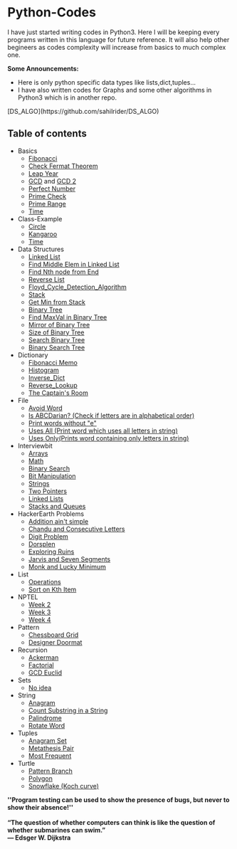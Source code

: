 # Python-Codes
I have just started writing codes in Python3.
Here I will be keeping every programs written in this language for future reference.
It will also help other begineers as codes complexity will increase from basics to much complex one.

<b>Some Announcements:</b>
<ul>
<li>Here is only python specific data types like lists,dict,tuples...</li>
<li>I have also written codes for Graphs and some other algorithms in Python3 which is in another repo.</li>
 </ul>
[DS_ALGO](https://github.com/sahilrider/DS_ALGO)</t>

<br>

## Table of contents
* Basics
  * [Fibonacci](https://github.com/sahilrider/Python-Codes/blob/master/Basics/Fibonacci.Py)
  * [Check Fermat Theorem](https://github.com/sahilrider/Python-Codes/blob/master/Basics/Check-Fermat-Theorem.Py)
  * [Leap Year](https://github.com/sahilrider/Python-Codes/blob/master/Basics/Leap_Year.Py)
  * [GCD](https://github.com/sahilrider/Python-Codes/blob/master/Basics/GCD.Py) and [GCD 2](https://github.com/sahilrider/Python-Codes/blob/master/Basics/GCD2.Py)
  * [Perfect Number](https://github.com/sahilrider/Python-Codes/blob/master/Basics/Perfect_Number.Py)
  * [Prime Check](https://github.com/sahilrider/Python-Codes/blob/master/Basics/Prime_Check.Py)
  * [Prime Range](https://github.com/sahilrider/Python-Codes/blob/master/Basics/Prime_Range.Py)
  * [Time](https://github.com/sahilrider/Python-Codes/blob/master/Basics/Time.Py)
* Class-Example
  * [Circle](https://github.com/sahilrider/Python-Codes/blob/master/Class-Example/Circle.Py)
  * [Kangaroo](https://github.com/sahilrider/Python-Codes/blob/master/Class-Example/Kangaroo.Py)
  * [Time](https://github.com/sahilrider/Python-Codes/blob/master/Class-Example/Time.Py)
* Data Structures
  * [Linked List](https://github.com/sahilrider/Python-Codes/blob/master/Data%20Structures/LinkedList.py)
  * [Find Middle Elem in Linked List](https://github.com/sahilrider/Python-Codes/blob/master/Data%20Structures/MiddleElemList.py)
  * [Find Nth node from End](https://github.com/sahilrider/Python-Codes/blob/master/Data%20Structures/NthNodeFromEnd.py)
  * [Reverse List](https://github.com/sahilrider/Python-Codes/blob/master/Data%20Structures/reverseList.py)
  * [Floyd_Cycle_Detection_Algorithm](https://github.com/sahilrider/Python-Codes/blob/master/Data%20Structures/Floyd_Cycle_Detection_Algorithm.py)
  * [Stack](https://github.com/sahilrider/Python-Codes/blob/master/Data%20Structures/Stack.py)
  * [Get Min from Stack](https://github.com/sahilrider/Python-Codes/blob/master/Data%20Structures/getMin_Stack.py)
  * [Binary Tree](https://github.com/sahilrider/Python-Codes/blob/master/Data%20Structures/BinaryTree.py)
  * [Find MaxVal in Binary Tree](https://github.com/sahilrider/Python-Codes/blob/master/Data%20Structures/FindMax_BT.py)
  * [Mirror of Binary Tree](https://github.com/sahilrider/Python-Codes/blob/master/Data%20Structures/MirrorOfBinaryTree.py)
  * [Size of Binary Tree](https://github.com/sahilrider/Python-Codes/blob/master/Data%20Structures/SizeOfBinaryTree.py)
  * [Search Binary Tree](https://github.com/sahilrider/Python-Codes/blob/master/Data%20Structures/search_BT.py)
  * [Binary Search Tree](https://github.com/sahilrider/Python-Codes/blob/master/Data%20Structures/BST.py)
* Dictionary
  * [Fibonacci Memo](https://github.com/sahilrider/Python-Codes/blob/master/Dictionary/Fibonacci_Memo.Py)
  * [Histogram](https://github.com/sahilrider/Python-Codes/blob/master/Dictionary/Histogram.Py)
  * [Inverse_Dict](https://github.com/sahilrider/Python-Codes/blob/master/Dictionary/Inverse_Dict.Py)
  * [Reverse_Lookup](https://github.com/sahilrider/Python-Codes/blob/master/Dictionary/Reverse_Lookup.Py)
  * [The Captain's Room](https://github.com/sahilrider/Python-Codes/blob/master/Dictionary/The%20Captain's%20Room.Py)
* File 
  * [Avoid Word](https://github.com/sahilrider/Python-Codes/blob/master/File/Avoid_Word.Py)
  * [Is ABCDarian? (Check if letters are in alphabetical order)](https://github.com/sahilrider/Python-Codes/blob/master/File/Is_abecedarian.Py)
  * [Print words without "e"](https://github.com/sahilrider/Python-Codes/blob/master/File/Print_words_without_e.Py)
  * [Uses All (Print word which uses all letters in string)](https://github.com/sahilrider/Python-Codes/blob/master/File/Uses_All.Py)
  * [Uses Only(Prints word containing only letters in string)](https://github.com/sahilrider/Python-Codes/blob/master/File/Uses_Only.Py)
* Interviewbit
  * [Arrays](https://github.com/sahilrider/Python-Codes/blob/master/Interviewbit/Arrays)
  * [Math](https://github.com/sahilrider/Python-Codes/blob/master/Interviewbit/Math)
  * [Binary Search](https://github.com/sahilrider/Python-Codes/tree/master/Interviewbit/BinarySearch)
  * [Bit Manipulation](https://github.com/sahilrider/Python-Codes/blob/master/Interviewbit/BitManipulation)
  * [Strings](https://github.com/sahilrider/Python-Codes/blob/master/Interviewbit/Strings)
  * [Two Pointers](https://github.com/sahilrider/Python-Codes/tree/master/Interviewbit/TwoPointers)
  * [Linked Lists](https://github.com/sahilrider/Python-Codes/tree/master/Interviewbit/LinkedLists)
  * [Stacks and Queues](https://github.com/sahilrider/Python-Codes/tree/master/Interviewbit/StacksnQueues)
* HackerEarth Problems
  * [Addition ain't simple](https://github.com/sahilrider/Python-Codes/blob/master/Hackerearth-Problems/Addition-ain't-simple.Py)
  * [Chandu and Consecutive Letters](https://github.com/sahilrider/Python-Codes/blob/master/Hackerearth-Problems/Chandu%20and%20Consecutive%20Letters.Py)
  * [Digit Problem](https://github.com/sahilrider/Python-Codes/blob/master/Hackerearth-Problems/Digit-Problem.Py)
  * [Dorsplen](https://github.com/sahilrider/Python-Codes/blob/master/Hackerearth-Problems/Dorsplen.Py)
  * [Exploring Ruins](https://github.com/sahilrider/Python-Codes/blob/master/Hackerearth-Problems/Exploring%20ruins)
  * [Jarvis and Seven Segments](https://github.com/sahilrider/Python-Codes/blob/master/Hackerearth-Problems/Jarvis-and-Seven-Segments.Py)
  * [Monk and Lucky Minimum](https://github.com/sahilrider/Python-Codes/blob/master/Hackerearth-Problems/Monk%20and%20Lucky%20Minimum.Py)
* List
   * [Operations](https://github.com/sahilrider/Python-Codes/blob/master/List/Operations.Py)
   *  [Sort on Kth Item](https://github.com/sahilrider/Python-Codes/blob/master/List/Sort%20On%20Kth%20Item.Py)
* NPTEL
   * [Week 2](https://github.com/sahilrider/Python-Codes/blob/master/NPTEL/Week2.Py)
   * [Week 3](https://github.com/sahilrider/Python-Codes/blob/master/NPTEL/Week3.Py)
   * [Week 4](https://github.com/sahilrider/Python-Codes/blob/master/NPTEL/Week4.Py)
* Pattern
  * [Chessboard Grid](https://github.com/sahilrider/Python-Codes/blob/master/Pattern/Chessboard_Grid.Py)
  * [Designer Doormat](https://github.com/sahilrider/Python-Codes/blob/master/Pattern/Designer_DoorMat.Py)
* Recursion
  * [Ackerman](https://github.com/sahilrider/Python-Codes/blob/master/Recurssion/Ackermann.Py)  
  * [Factorial](https://github.com/sahilrider/Python-Codes/blob/master/Recurssion/Factorial.Py)
  * [GCD Euclid](https://github.com/sahilrider/Python-Codes/blob/master/Recurssion/GCD_Euclid.Py)
* Sets
  * [No idea](https://www.hackerrank.com/challenges/no-idea)
* String
  * [Anagram](https://github.com/sahilrider/Python-Codes/blob/master/String/Anagram.Py)
  * [Count Substring in a String](https://github.com/sahilrider/Python-Codes/blob/master/String/Count_String.Py)
  * [Palindrome](https://github.com/sahilrider/Python-Codes/blob/master/String/Palindrome.Py)
  * [Rotate Word](https://github.com/sahilrider/Python-Codes/blob/master/String/Rotate-Word.Py)
* Tuples
  * [Anagram Set](https://github.com/sahilrider/Python-Codes/blob/master/Tuples/Anagram_Set.Py)
  * [Metathesis Pair](https://github.com/sahilrider/Python-Codes/blob/master/Tuples/Metathesis_Pair.Py)
  * [Most Frequent](https://github.com/sahilrider/Python-Codes/blob/master/Tuples/Most_Frequency.Py)
* Turtle
   * [Pattern Branch](https://github.com/sahilrider/Python-Codes/blob/master/Turtle/Pattern-Branch.Py)
   * [Polygon](https://github.com/sahilrider/Python-Codes/blob/master/Turtle/Polygon.Py)
   * [Snowflake (Koch curve)](https://github.com/sahilrider/Python-Codes/blob/master/Turtle/Snowflake-koch-curve.Py) 

<b>''Program testing can be used to show the presence of bugs, but never to show
their absence!''
<br>
<br>
“The question of whether computers can think is like the question of whether submarines can swim.” 
<br>
— Edsger W. Dijkstra</b>
